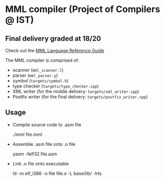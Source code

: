 # MML compiler (Project of Compilers @ IST)
## Final delivery graded at 18/20

Check out the [MML Language Reference Guide](https://web.tecnico.ulisboa.pt/~david.matos/w/pt/index.php/Compiladores/Projecto_de_Compiladores/Projecto_2022-2023/Manual_de_Refer%C3%AAncia_da_Linguagem_MML)

The MML compiler is comprised of:
* scanner (`mml_scanner.l`)
* parser (`mml_parser.y`)
* symbol (`targets/symbol.h`)
* type checker (`targets/type_checker.cpp`)
* XML writer (for the middle delivery: `targets/xml_writer.cpp`)
* Postfix writer (for the final delivery: `targets/postfix_writer.cpp`)

## Usage

- Compile source code to .asm file

    ./mml file.mml

- Assemble .asm file onto .o file

    yasm -felf32 file.asm
    
- Link .o file onto executable

    ld -m elf_i386 -o file file.o -L base/lib/ -lrts
